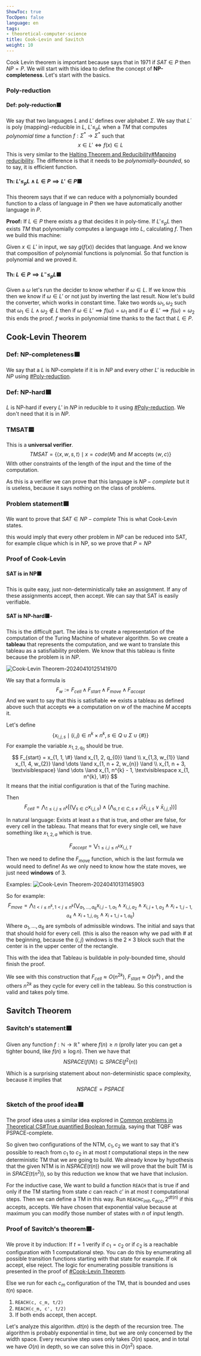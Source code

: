 ```yaml
---
ShowToc: true
TocOpen: false
language: en
tags:
- theoretical-computer-science
title: Cook-Levin and Savitch
weight: 10
---
```


Cook Levin theorem is important because says that in 1971 if $SAT \in P$ then $NP = P$. We will start with this idea to define the concept of **NP-completeness**. Let's start with the basics.

###  Poly-reduction

#### Def: poly-reduction🟩

We say that two languages $L$ and $L'$ defines over alphabet $\Sigma$. We say that $L´$ is poly (mapping)-reducible in $L$, $L' \leq_{p} L$ when a $TM$ that computes *polynomial time* a function $f: \Sigma^{*} \to \Sigma^{*}$  such that
$$
x \in L' \iff f(x) \in L
$$
This is very similar to the [Halting Theorem and Reducibility#Mapping reducibility](./halting-theorem-and-reducibility#mapping-reducibility).
The difference is that it needs to be *polynomially-bounded*, so to say, it is efficient function.

#### Th: $L' \leq_{p} L \land L \in P \implies L' \in P$🟩
This theorem says that if we can reduce with a polynomially bounded function to a class of language in $P$ then we have automatically another language in $P$.

**Proof:**
If $L \in P$ there exists a  $g$ that decides it in poly-time. If $L' \leq _p L$ then exists $TM$ that polynomially computes a language into $L$, calculating $f$. Then we build this machine:

Given $x \in L'$ in input, we say $g(f(x))$ decides that language. And we know that composition of polynomial functions is polynomial. So that function is polynomial and we proved it.


#### Th: $L \in P \implies L^{-} \leq_{p} L$🟩

Given a $\omega$ let's run the decider to know whether if $\omega \in L$. If we know this then we know if $\omega \in L'$ or not just by inverting the last result.
Now let's build the converter, which works in constant time. Take two words $\omega_{1}, \omega_{2}$ such that $\omega_{1} \in L \land \omega_{2} \not \in L$ then if $\omega \in L' \implies f(\omega) = \omega_{1}$ and if $\omega \not \in L' \implies f(\omega) = \omega_{2}$ this ends the proof.
$f$ works in polynomial time thanks to the fact that $L \in P$.

## Cook-Levin Theorem

### Def: NP-completeness🟩
We say that a $L$ is NP-complete if it is in $NP$ and every other $L'$ is reducible in $NP$ using [#Poly-reduction](#poly-reduction).

### Def: NP-hard🟩
$L$ is NP-hard if every $L'$ in $NP$ in reducible to it using [#Poly-reduction](#poly-reduction). We don't need that it is in $NP$.

### TMSAT🟨

This is a **universal verifier**.
$$
TMSAT = \left\{  \langle x, w, s,t \rangle  \mid x = code(M) \text{ and } M \text{ accepts } \langle w, c \rangle  \right\} 
$$
With other constraints of the length of the input and the time of the computation.

As this is a verifier we can prove that this language is $NP-complete$ but it is useless, because it says nothing on the class of problems.


### Problem statement🟩
We want to prove that $SAT \in NP-complete$ This is what Cook-Levin states.

this would imply that every other problem in $NP$ can be reduced into SAT, for example clique which is in NP, so we prove that $P = NP$


### Proof of Cook-Levin

#### SAT is in NP🟩
This is quite easy, just non-deterministically take an assignment. If any of these assignments accept, then accept.
We can say that SAT is easily verifiable.

#### SAT is NP-hard🟨-

This is the difficult part.
The idea is to create a representation of the computation of the Turing Machine of whatever algorithm. So we create a **tableau** that represents the computation, and we want to translate this tableau as a satisfiability problem. We know that this tableau is finite because the problem is in $NP$.

<img src="./static/images/Cook-Levin Theorem-20240410125141970.webp" alt="Cook-Levin Theorem-20240410125141970">

We say that a formula is
$$
F_{w} := F_{cell} \land F_{start} \land F_{move} \land F_{accept}
$$
And we want to say that this is satisfiable $\iff$ exists a tableau as defined above such that accepts $\iff$ a computation on $w$ of the machine $M$ accepts it.

Let's define
$$
\left\{ x _{i, j, s} \mid (i, j) \in n^{k} \times n^{k} ,s \in Q \cup \Sigma \cup \left\{ \# \right\}  \right\} 
$$
For example the variable $x_{1, 2, q_{0}}$ should be true.
$$
F_{start} = x_{1, 1, \#} \land x_{1, 2, q_{0}} \land \\
x_{1,3, w_{1}} \land x_{1, 4, w_{2}} \land \dots \land x_{1, n + 2, w_{n}} \land \\
x_{1, n + 3, \textvisiblespace} \land \dots \land x_{1, n^{k} - 1, \textvisiblespace x_{1, n^{k}, \#}}
$$
It means that the initial configuration is that of the Turing machine.

Then 
$$
F_{cell} = \bigwedge_{1 \leq i, j \leq n ^{k}} \left[ (\bigvee_{s \in C} x_{i, j , s}) \land (\bigwedge_{s, t \in C, s\neq t} (\bar{x}_{i, j, s} \lor \bar{x}_{i,j,t})) \right] 
$$

In natural language:
Exists at least a $s$ that is true, and other are false, for every cell in the tableau. That means that for every single cell, we have something like $x_{1, 2, a}$ which is true.


$$
F_{accept} = \bigvee_{1 \leq i, j \leq n^{k}} x_{i,j, T}
$$

Then we need to define the $F_{move}$ function, which is the last formula we would need to define!
As we only need to know how the state moves, we just need **windows** of 3.

Examples:
<img src="./static/images/Cook-Levin Theorem-20240410131145903.webp" alt="Cook-Levin Theorem-20240410131145903">

So for example:
$$
F_{move} = \bigwedge_{1 <i\leq n^{k}, 1 < j \leq n^{k}} \left( \bigvee_{a_{1},\dots, a_{6}} x_{i,j-1,a_{1}} \land x_{i,j, a_{2}} \land x_{i, j + 1, a_{3}} \land x_{i+1, j-1, a_{4}} \land x_{i+1, j , a_{5}} \land x_{i+1, j+ 1, a_{6}}\right) 
$$
Where $a_{1}, \dots, a_{6}$ are symbols of admissible windows.
The initial and says that that should hold for every cell. (this is also the reason why we pad with $\#$ at the beginning, because the $(i, j)$ windows is the $2\times{3}$  block such that the center is in the upper center of the rectangle.

This with the idea that Tableau is buildable in poly-bounded time, should finish the proof.

We see with this construction that
$F_{cell} \approx O(n^{2k})$, $F_{start} \approx O(n^{k})$ , and the others $n^{2k}$ as they cycle for every cell in the tableau. So this construction is valid and takes poly time.

## Savitch Theorem

### Savitch's statement🟩
Given any function $f : \mathbb{N} \to \mathbb{R}^{+}$ where $f(n) \geq n$ (prolly later you can get a tighter bound, like $f(n) \geq \log n$).
Then we have that
$$
NSPACE(f(N)) \subseteq SPACE(f^{2}(n))
$$

Which is a surprising statement about non-deterministic space complexity, because it implies that
$$
NSPACE = PSPACE
$$

### Sketch of the proof idea🟩
The proof idea uses a similar idea explored in [Common problems in Theoretical CS#True quantified Boolean formula](./common-problems-in-theoretical-cs#true-quantified-boolean-formula), saying that TQBF was PSPACE-complete.

So given two configurations of the NTM, $c_{1}, c_{2}$ we want to say that it's possible to reach from $c_{1}$ to $c_{2}$ in at most $t$ computational steps in the new deterministic TM that we are going to build.
We already know by hypothesis that the given NTM is in $NSPACE(t(n))$ now we will prove that the built TM is in $SPACE(t(n^{2}))$, so by this reduction we know that we have that inclusion.

For the inductive case, We want to build a function `REACH` that is true if and only if the TM starting from state $c$ can reach $c'$ in at most $t$ computational steps.
Then we can define a TM in this way.
Run `REACH`$c_{init}, c_{acc}, 2^{dt(n)}$ if this accepts, accepts. We have chosen that exponential value because at maximum you can modify those number of states with $n$ of input length.

### Proof of Savitch's theorem🟩-
We prove it by induction:
If $t=1$ verify if $c_{1} = c_{2}$ or if $c_{2}$ is a reachable configuration with $1$ computational step. You can do this by enumerating all possible transition functions starting with that state for example. If ok accept, else reject.
The logic for enumerating possible transitions is presented in the proof of [#Cook-Levin Theorem](#cook-levin-theorem).

Else we run for each $c_{m}$ configuration of the TM, that is bounded and uses $t(n)$ space.
1. `REACH(c, c_m, t/2)`
2. `REACH(c_m, c', t/2)`
3. If both ends accept, then accept.

Let's analyze this algorithm. $dt(n)$ is the depth of the recursion tree. The algorithm is probably exponential in time, but we are only concerned by the width space.
Every recursive step uses only takes $O(n)$ space, and in total we have $O(n)$ in depth, so we can solve this in $O(n^{2})$ space.